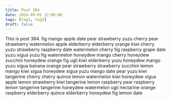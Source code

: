 ```yaml
---
title: Post 384
date: 2024-09-01 12:00:00
tags: [tag1, tag2]
draft: false
---
```

This is post 384.
fig
mango
apple
date
pear
strawberry
yuzu
cherry
pear
strawberry
watermelon
apple
elderberry
elderberry
orange
kiwi
cherry
yuzu
strawberry
raspberry
date
watermelon
cherry
fig
raspberry
grape
date
yuzu
xigua
yuzu
fig
watermelon
honeydew
mango
cherry
honeydew
zucchini
honeydew
orange
fig
ugli
kiwi
elderberry
yuzu
honeydew
mango
yuzu
xigua
banana
orange
pear
strawberry
strawberry
zucchini
lemon
mango
kiwi
xigua
honeydew
xigua
yuzu
mango
date
pear
yuzu
kiwi
tangerine
cherry
cherry
quince
lemon
watermelon
kiwi
honeydew
xigua
apple
lemon
strawberry
kiwi
tangerine
lemon
raspberry
pear
raspberry
lemon
tangerine
tangerine
honeydew
watermelon
ugli
nectarine
orange
raspberry
elderberry
quince
elderberry
honeydew
fig
lemon
date
